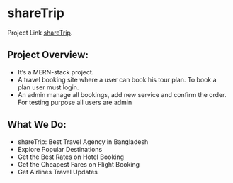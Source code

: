 # shareTrip

Project Link [shareTrip](https://sharetrip-authentication.web.app/).

## Project Overview:

- It’s a MERN-stack project.
- A travel booking site where a user can book his tour plan. To book a plan user must login.
- An admin manage all bookings, add new service and confirm the order. For testing purpose all users are admin

## What We Do:

- shareTrip: Best Travel Agency in Bangladesh
- Explore Popular Destinations
- Get the Best Rates on Hotel Booking
- Get the Cheapest Fares on Flight Booking
- Get Airlines Travel Updates
